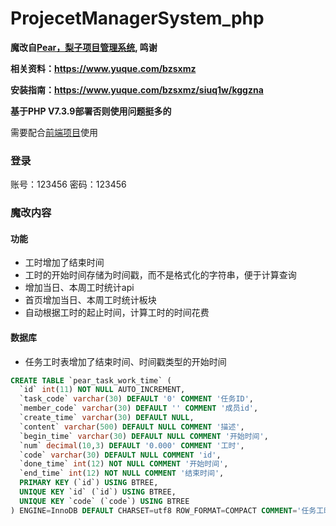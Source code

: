 # ProjecetManagerSystem_php

**魔改自[Pear，梨子项目管理系统](https://github.com/a54552239/pearProjectApi), 鸣谢**

**相关资料：https://www.yuque.com/bzsxmz**

**安装指南：https://www.yuque.com/bzsxmz/siuq1w/kggzna**

**基于PHP V7.3.9部署否则使用问题挺多的**

需要配合[前端项目](https://github.com/odayou/projecetManagerSystem_vue)使用

### 登录 ###
账号：123456 密码：123456

### 魔改内容

#### 功能

- 工时增加了结束时间
- 工时的开始时间存储为时间戳，而不是格式化的字符串，便于计算查询
- 增加当日、本周工时统计api
- 首页增加当日、本周工时统计板块
- 自动根据工时的起止时间，计算工时的时间花费

#### 数据库

- 任务工时表增加了结束时间、时间戳类型的开始时间

```sql
CREATE TABLE `pear_task_work_time` (
  `id` int(11) NOT NULL AUTO_INCREMENT,
  `task_code` varchar(30) DEFAULT '0' COMMENT '任务ID',
  `member_code` varchar(30) DEFAULT '' COMMENT '成员id',
  `create_time` varchar(30) DEFAULT NULL,
  `content` varchar(500) DEFAULT NULL COMMENT '描述',
  `begin_time` varchar(30) DEFAULT NULL COMMENT '开始时间',
  `num` decimal(10,3) DEFAULT '0.000' COMMENT '工时',
  `code` varchar(30) DEFAULT NULL COMMENT 'id',
  `done_time` int(12) NOT NULL COMMENT '开始时间',
  `end_time` int(12) NOT NULL COMMENT '结束时间',
  PRIMARY KEY (`id`) USING BTREE,
  UNIQUE KEY `id` (`id`) USING BTREE,
  UNIQUE KEY `code` (`code`) USING BTREE
) ENGINE=InnoDB DEFAULT CHARSET=utf8 ROW_FORMAT=COMPACT COMMENT='任务工时表';
```
